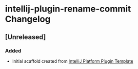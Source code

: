 <!-- Keep a Changelog guide -> https://keepachangelog.com -->

# intellij-plugin-rename-commit Changelog

## [Unreleased]
### Added
- Initial scaffold created from [IntelliJ Platform Plugin Template](https://github.com/JetBrains/intellij-platform-plugin-template)

